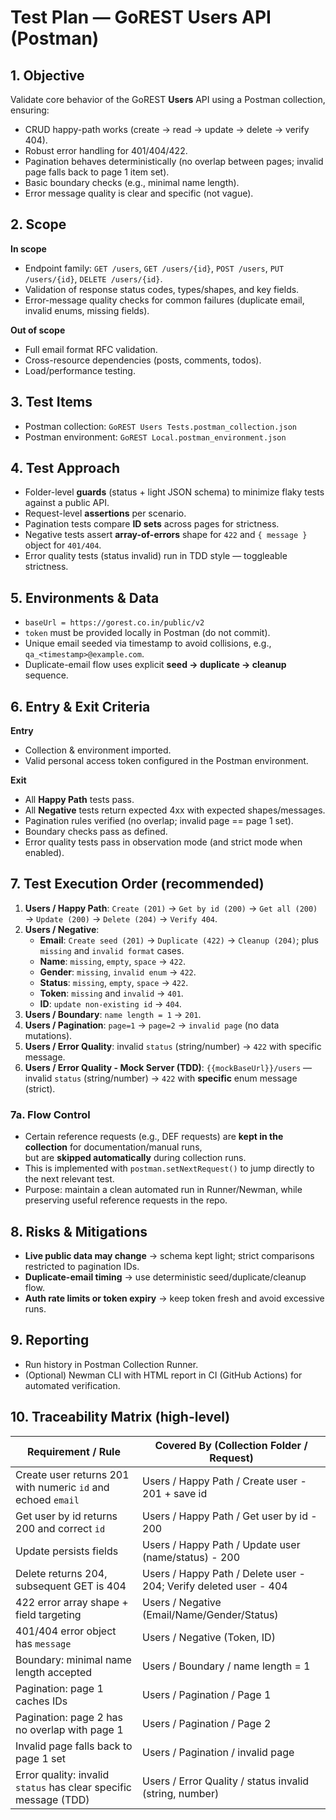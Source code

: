 # Test Plan — GoREST Users API (Postman)

## 1. Objective
Validate core behavior of the GoREST **Users** API using a Postman collection, ensuring:
- CRUD happy-path works (create → read → update → delete → verify 404).
- Robust error handling for 401/404/422.
- Pagination behaves deterministically (no overlap between pages; invalid page falls back to page 1 item set).
- Basic boundary checks (e.g., minimal name length).
- Error message quality is clear and specific (not vague).

## 2. Scope
**In scope**
- Endpoint family: `GET /users`, `GET /users/{id}`, `POST /users`, `PUT /users/{id}`, `DELETE /users/{id}`.
- Validation of response status codes, types/shapes, and key fields.
- Error-message quality checks for common failures (duplicate email, invalid enums, missing fields).

**Out of scope**
- Full email format RFC validation.
- Cross-resource dependencies (posts, comments, todos).
- Load/performance testing.

## 3. Test Items
- Postman collection: `GoREST Users Tests.postman_collection.json`
- Postman environment: `GoREST Local.postman_environment.json`

## 4. Test Approach
- Folder-level **guards** (status + light JSON schema) to minimize flaky tests against a public API.
- Request-level **assertions** per scenario.
- Pagination tests compare **ID sets** across pages for strictness.
- Negative tests assert **array-of-errors** shape for `422` and `{ message }` object for `401/404`.
- Error quality tests (status invalid) run in TDD style — toggleable strictness.

## 5. Environments & Data
- `baseUrl = https://gorest.co.in/public/v2`
- `token` must be provided locally in Postman (do not commit).
- Unique email seeded via timestamp to avoid collisions, e.g., `qa_<timestamp>@example.com`.
- Duplicate-email flow uses explicit **seed → duplicate → cleanup** sequence.

## 6. Entry & Exit Criteria
**Entry**
- Collection & environment imported.
- Valid personal access token configured in the Postman environment.

**Exit**
- All **Happy Path** tests pass.
- All **Negative** tests return expected 4xx with expected shapes/messages.
- Pagination rules verified (no overlap; invalid page == page 1 set).
- Boundary checks pass as defined.
- Error quality tests pass in observation mode (and strict mode when enabled).

## 7. Test Execution Order (recommended)
1. **Users / Happy Path**: `Create (201)` → `Get by id (200)` → `Get all (200)` → `Update (200)` → `Delete (204)` → `Verify 404`.
2. **Users / Negative**:
   - **Email**: `Create seed (201)` → `Duplicate (422)` → `Cleanup (204)`; plus `missing` and `invalid format` cases.
   - **Name**: `missing`, `empty`, `space` → `422`.
   - **Gender**: `missing`, `invalid enum` → `422`.
   - **Status**: `missing`, `empty`, `space` → `422`.
   - **Token**: `missing` and `invalid` → `401`.
   - **ID**: `update non-existing id` → `404`.
3. **Users / Boundary**: `name length = 1` → `201`.
4. **Users / Pagination**: `page=1` → `page=2` → `invalid page` (no data mutations).
5. **Users / Error Quality**: invalid `status` (string/number) → `422` with specific message.
6. **Users / Error Quality - Mock Server (TDD)**: `{{mockBaseUrl}}/users` — invalid `status` (string/number) → `422` with **specific** enum message (strict).
### 7a. Flow Control
- Certain reference requests (e.g., DEF requests) are **kept in the collection** for documentation/manual runs,  
  but are **skipped automatically** during collection runs.  
- This is implemented with `postman.setNextRequest()` to jump directly to the next relevant test.  
- Purpose: maintain a clean automated run in Runner/Newman, while preserving useful reference requests in the repo. 

## 8. Risks & Mitigations
- **Live public data may change** → schema kept light; strict comparisons restricted to pagination IDs.
- **Duplicate-email timing** → use deterministic seed/duplicate/cleanup flow.
- **Auth rate limits or token expiry** → keep token fresh and avoid excessive runs.

## 9. Reporting
- Run history in Postman Collection Runner.
- (Optional) Newman CLI with HTML report in CI (GitHub Actions) for automated verification.

## 10. Traceability Matrix (high-level)
| Requirement / Rule | Covered By (Collection Folder / Request) |
|---|---|
| Create user returns 201 with numeric `id` and echoed `email` | Users / Happy Path / Create user - 201 + save id |
| Get user by id returns 200 and correct `id` | Users / Happy Path / Get user by id - 200 |
| Update persists fields | Users / Happy Path / Update user (name/status) - 200 |
| Delete returns 204, subsequent GET is 404 | Users / Happy Path / Delete user - 204; Verify deleted user - 404 |
| 422 error array shape + field targeting | Users / Negative (Email/Name/Gender/Status) |
| 401/404 error object has `message` | Users / Negative (Token, ID) |
| Boundary: minimal name length accepted | Users / Boundary / name length = 1 |
| Pagination: page 1 caches IDs | Users / Pagination / Page 1 |
| Pagination: page 2 has no overlap with page 1 | Users / Pagination / Page 2 |
| Invalid page falls back to page 1 set | Users / Pagination / invalid page |
| Error quality: invalid `status` has clear specific message (TDD) | Users / Error Quality / status invalid (string, number) |
